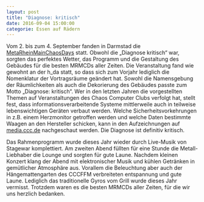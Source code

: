 ```yaml
---
layout: post
title: "Diagnose: kritisch"
date: 2016-09-04 15:00:00
categorie: Essen auf Rädern
---
```

Vom 2. bis zum 4. September fanden in Darmstad die [MetaRheinMainChaosDays](https://mrmcd.net) statt. Obwohl die „Diagnose kritisch“ war, sorgten das perfektes Wetter, das Programm und die Gestaltung des Gebäudes für die besten MRMCDs aller Zeiten. Die Veranstaltung fand wie gewohnt an der h_da statt, so dass sich zum Vorjahr lediglich die Nomenklatur der Vortragsräume geändert hat. Sowohl die Namensgebung der Räumlichkeiten als auch die Dekorierung des Gebäudes passte zum Motto „Diagnose: kritisch“. Wer in den letzten Jahren die vorgestellten Themen auf Veranstaltungen des Chaos Computer Clubs verfolgt hat, stellt fest, dass informationsverarbeitende Systeme mittlerweile auch in teilweise lebenswichtigen Geräten verbaut werden. Welche Sicherheitsvorkehrungen in z.B. einem Herzmonitor getroffen werden und welche Daten bestimmte Waagen an den Hersteller schicken, kann in den Aufzeichnungen auf [media.ccc.de](https://media.ccc.de) nachgeschaut werden. Die Diagnose ist definitiv kritisch.


Das Rahmenprogramm wurde dieses Jahr wieder durch Live-Musik von Stagewar komplettiert. Am zweiten Abend füllten für eine Stunde die Metall-Liebhaber die Lounge und sorgten für gute Laune. Nachdem kleinen Konzert klang der Abend mit elektronischer Musik und kühlen Getränken in gemütlicher Atmosphäre aus. Vorallem die Beleuchtung aber auch der Hängemattengarten des CCCFFM verbreiteten entspannung und gute Laune. Lediglich das traditionelle Gyros vom Grill wurde dieses Jahr vermisst. Trotzdem waren es die besten MRMCDs aller Zeiten, für die wir uns herzlich bedanken.
